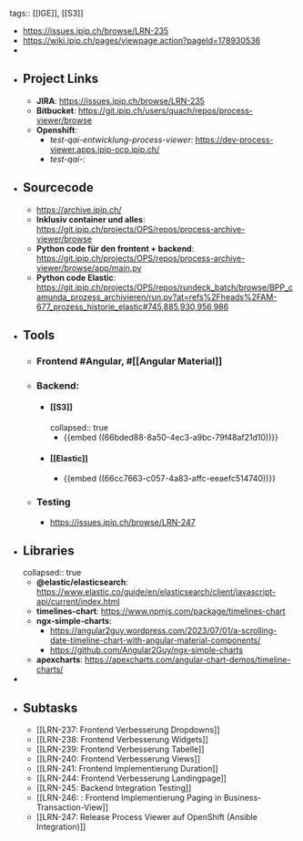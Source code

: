 tags:: [[IGE]], [[S3]]

- https://issues.ipip.ch/browse/LRN-235
- https://wiki.ipip.ch/pages/viewpage.action?pageId=178930536
-
- ## Project Links
	- **JIRA**: https://issues.ipip.ch/browse/LRN-235
	- **Bitbucket**: https://git.ipip.ch/users/quach/repos/process-viewer/browse
	- **Openshift**:
		- *test-qai-entwicklung-process-viewer*: https://dev-process-viewer.apps.ipip-ocp.ipip.ch/
		- *test-qai-*:
- ## Sourcecode
	- https://archive.ipip.ch/
	- **Inklusiv container und alles**: https://git.ipip.ch/projects/OPS/repos/process-archive-viewer/browse
	- **Python code für den frontent + backend**: https://git.ipip.ch/projects/OPS/repos/process-archive-viewer/browse/app/main.py
	- **Python code Elastic**: https://git.ipip.ch/projects/OPS/repos/rundeck_batch/browse/BPP_camunda_prozess_archivieren/run.py?at=refs%2Fheads%2FAM-677_prozess_historie_elastic#745,885,930,956,986
- ## Tools
	- ### Frontend #Angular, #[[Angular Material]]
	- ### Backend:
		- #### [[S3]]
		  collapsed:: true
			- {{embed ((66bded88-8a50-4ec3-a9bc-79f48af21d10))}}
		- #### [[Elastic]]
			- {{embed ((66cc7663-c057-4a83-affc-eeaefc514740))}}
	- ### Testing
		- https://issues.ipip.ch/browse/LRN-247
- ## Libraries
  collapsed:: true
	- **@elastic/elasticsearch**: https://www.elastic.co/guide/en/elasticsearch/client/javascript-api/current/index.html
	- **timelines-chart**: https://www.npmjs.com/package/timelines-chart
	- **ngx-simple-charts**:
		- https://angular2guy.wordpress.com/2023/07/01/a-scrolling-date-timeline-chart-with-angular-material-components/
		- https://github.com/Angular2Guy/ngx-simple-charts
	- **apexcharts**: https://apexcharts.com/angular-chart-demos/timeline-charts/
-
- ## Subtasks
	- [[LRN-237: Frontend Verbesserung Dropdowns]]
	- [[LRN-238: Frontend Verbesserung Widgets]]
	- [[LRN-239: Frontend Verbesserung Tabelle]]
	- [[LRN-240: Frontend Verbesserung Views]]
	- [[LRN-241: Frontend Implementierung Duration]]
	- [[LRN-244: Frontend Verbesserung Landingpage]]
	- [[LRN-245: Backend Integration Testing]]
	- [[LRN-246: : Frontend Implementierung Paging in Business-Transaction-View]]
	- [[LRN-247: Release Process Viewer auf OpenShift (Ansible Integration)]]